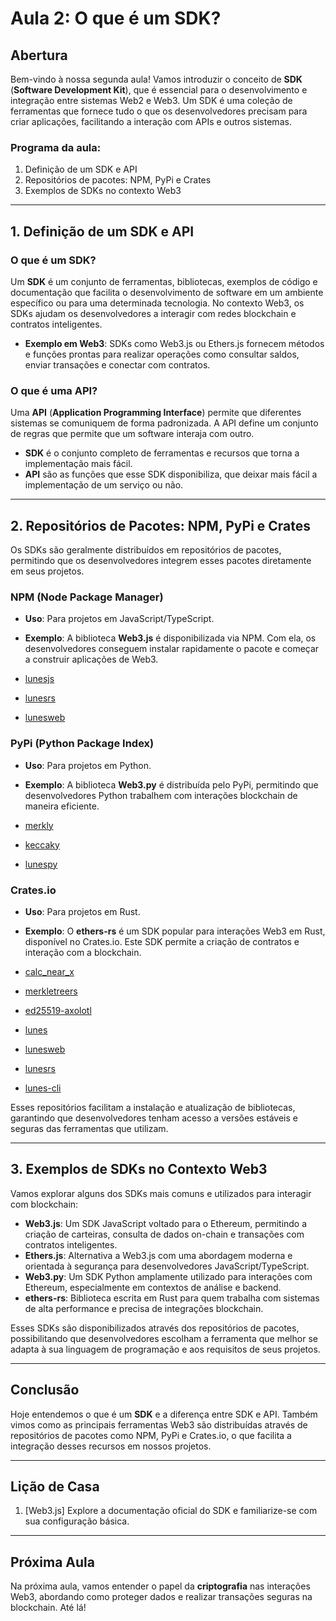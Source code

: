 # Aula 2: O que é um SDK?

## Abertura

Bem-vindo à nossa segunda aula! Vamos introduzir o conceito de **SDK** (**Software Development Kit**), que é essencial para o desenvolvimento e integração entre sistemas Web2 e Web3. Um SDK é uma coleção de ferramentas que fornece tudo o que os desenvolvedores precisam para criar aplicações, facilitando a interação com APIs e outros sistemas.

### Programa da aula:

1. Definição de um SDK e API
2. Repositórios de pacotes: NPM, PyPi e Crates
3. Exemplos de SDKs no contexto Web3

---

## 1. Definição de um SDK e API

### O que é um SDK?

Um **SDK** é um conjunto de ferramentas, bibliotecas, exemplos de código e documentação que facilita o desenvolvimento de software em um ambiente específico ou para uma determinada tecnologia. No contexto Web3, os SDKs ajudam os desenvolvedores a interagir com redes blockchain e contratos inteligentes.

- **Exemplo em Web3**: SDKs como Web3.js ou Ethers.js fornecem métodos e funções prontas para realizar operações como consultar saldos, enviar transações e conectar com contratos.

### O que é uma API?

Uma **API** (**Application Programming Interface**) permite que diferentes sistemas se comuniquem de forma padronizada. A API define um conjunto de regras que permite que um software interaja com outro.

- **SDK** é o conjunto completo de ferramentas e recursos que torna a implementação mais fácil.
- **API** são as funções que esse SDK disponibiliza, que deixar mais fácil a implementação de um serviço ou não.

---

## 2. Repositórios de Pacotes: NPM, PyPi e Crates

Os SDKs são geralmente distribuídos em repositórios de pacotes, permitindo que os desenvolvedores integrem esses pacotes diretamente em seus projetos.

### NPM (Node Package Manager)

- **Uso**: Para projetos em JavaScript/TypeScript.
- **Exemplo**: A biblioteca **Web3.js** é disponibilizada via NPM. Com ela, os desenvolvedores conseguem instalar rapidamente o pacote e começar a construir aplicações de Web3.

- [lunesjs](https://www.npmjs.com/package/lunesjs)
- [lunesrs](https://www.npmjs.com/package/lunesrs)
- [lunesweb](https://www.npmjs.com/package/lunesweb)

### PyPi (Python Package Index)

- **Uso**: Para projetos em Python.
- **Exemplo**: A biblioteca **Web3.py** é distribuída pelo PyPi, permitindo que desenvolvedores Python trabalhem com interações blockchain de maneira eficiente.

- [merkly](https://pypi.org/project/merkly/)
- [keccaky](https://pypi.org/project/keccaky/)
- [lunespy](https://pypi.org/project/lunespy/)

### Crates.io

- **Uso**: Para projetos em Rust.
- **Exemplo**: O **ethers-rs** é um SDK popular para interações Web3 em Rust, disponível no Crates.io. Este SDK permite a criação de contratos e interação com a blockchain.

- [calc_near_x](https://crates.io/crates/calc_near_x)
- [merkletreers](https://crates.io/crates/merkletreers)
- [ed25519-axolotl](https://crates.io/crates/ed25519-axolotl)
- [lunes](https://crates.io/crates/lunes)
- [lunesweb](https://crates.io/crates/lunesweb)
- [lunesrs](https://crates.io/crates/lunesrs)
- [lunes-cli](https://crates.io/crates/lunes-cli)

Esses repositórios facilitam a instalação e atualização de bibliotecas, garantindo que desenvolvedores tenham acesso a versões estáveis e seguras das ferramentas que utilizam.

---

## 3. Exemplos de SDKs no Contexto Web3

Vamos explorar alguns dos SDKs mais comuns e utilizados para interagir com blockchain:

- **Web3.js**: Um SDK JavaScript voltado para o Ethereum, permitindo a criação de carteiras, consulta de dados on-chain e transações com contratos inteligentes.
- **Ethers.js**: Alternativa a Web3.js com uma abordagem moderna e orientada à segurança para desenvolvedores JavaScript/TypeScript.
- **Web3.py**: Um SDK Python amplamente utilizado para interações com Ethereum, especialmente em contextos de análise e backend.
- **ethers-rs**: Biblioteca escrita em Rust para quem trabalha com sistemas de alta performance e precisa de integrações blockchain.

Esses SDKs são disponibilizados através dos repositórios de pacotes, possibilitando que desenvolvedores escolham a ferramenta que melhor se adapta à sua linguagem de programação e aos requisitos de seus projetos.

---

## Conclusão

Hoje entendemos o que é um **SDK** e a diferença entre SDK e API. Também vimos como as principais ferramentas Web3 são distribuídas através de repositórios de pacotes como NPM, PyPi e Crates.io, o que facilita a integração desses recursos em nossos projetos.

---

## Lição de Casa

1. [Web3.js] Explore a documentação oficial do SDK e familiarize-se com sua configuração básica.

---

## Próxima Aula

Na próxima aula, vamos entender o papel da **criptografia** nas interações Web3, abordando como proteger dados e realizar transações seguras na blockchain. Até lá!

